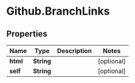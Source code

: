 # Github.BranchLinks

## Properties

Name | Type | Description | Notes
------------ | ------------- | ------------- | -------------
**html** | **String** |  | [optional] 
**self** | **String** |  | [optional] 


